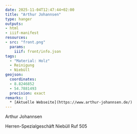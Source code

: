 ```yaml
---
date: 2025-11-04T12:47:44+02:00
title: "Arthur Johannsen"
type: hanger
outputs:
- html
- iiif-manifest
resources:
- src: "front.png"
  params:
    iiif: front/info.json
tags:
  - "Material: Holz"
  - Reinigung
  - Niebüll
geojson:
  coordinates:
  - 8.8246852
  - 54.7881493
  precision: exact
remarks: |
  * [Aktuelle Webseite](https://www.arthur-johannsen.de/)
---
```


Arthur
Johannsen

Herren-Spezialgeschäft
Niebüll Ruf 505
